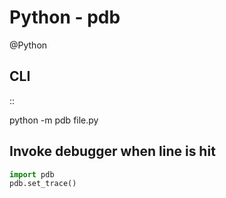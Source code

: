 # Python - pdb
@Python

CLI
---

::

 python -m pdb file.py

Invoke debugger when line is hit
--------------------------------

```python
import pdb
pdb.set_trace()
```
